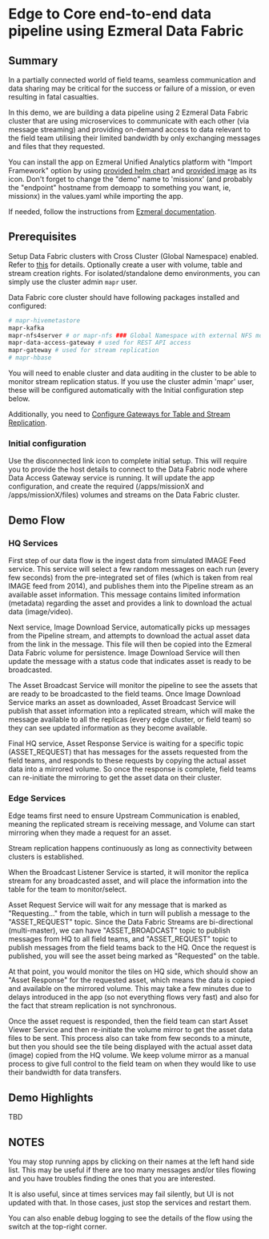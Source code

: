 # Edge to Core end-to-end data pipeline using Ezmeral Data Fabric

## Summary

In a partially connected world of field teams, seamless communication and data sharing may be critical for the success or failure of a mission, or even resulting in fatal casualties.

In this demo, we are building a data pipeline using 2 Ezmeral Data Fabric cluster that are using microservices to communicate with each other (via message streaming) and providing on-demand access to data relevant to the field team utilising their limited bandwidth by only exchanging messages and files that they requested.

You can install the app on Ezmeral Unified Analytics platform with "Import Framework" option by using [provided helm chart](./helm-package/demoapp-0.0.6.tgz) and [provided image](./helm-package/logoX.png) as its icon. Don't forget to change the "demo" name to 'missionx' (and probably the "endpoint" hostname from demoapp to something you want, ie, missionx) in the values.yaml while importing the app.

If needed, follow the instructions from [Ezmeral documentation](https://docs.ezmeral.hpe.com/unified-analytics/15/ManageClusters/importing-applications.html).


## Prerequisites

Setup Data Fabric clusters with Cross Cluster (Global Namespace) enabled. Refer to [this](./XCLUSTER.md) for details. Optionally create a user with volume, table and stream creation rights. For isolated/standalone demo environments, you can simply use the cluster admin `mapr` user.

Data Fabric core cluster should have following packages installed and configured:

```bash
# mapr-hivemetastore
mapr-kafka
mapr-nfs4server # or mapr-nfs ### Global Namespace with external NFS mount will work only with mapr-nfs4server
mapr-data-access-gateway # used for REST API access
mapr-gateway # used for stream replication
# mapr-hbase
```

You will need to enable cluster and data auditing in the cluster to be able to monitor stream replication status. If you use the cluster admin 'mapr' user, these will be configured automatically with the Initial configuration step below.

Additionally, you need to [Configure Gateways for Table and Stream Replication](https://docs.ezmeral.hpe.com/datafabric-customer-managed/78/Gateways/ConfiguringMapRGatewaysForTRAndI.html#task_clg_ywy_5t).

### Initial configuration

Use the disconnected link icon to complete initial setup. This will require you to provide the host details to connect to the Data Fabric node where Data Access Gateway service is running. It will update the app configuration, and create the required (/apps/missionX and /apps/missionX/files) volumes and streams on the Data Fabric cluster.

## Demo Flow

### HQ Services

First step of our data flow is the ingest data from simulated IMAGE Feed service. This service will select a few random messages on each run (every few seconds) from the pre-integrated set of files (which is taken from real IMAGE feed from 2014), and publishes them into the Pipeline stream as an available asset information. This message contains limited information (metadata) regarding the asset and provides a link to download the actual data (image/video).

Next service, Image Download Service, automatically picks up messages from the Pipeline stream, and attempts to download the actual asset data from the link in the message. This file will then be copied into the Ezmeral Data Fabric volume for persistence. Image Download Service will then update the message with a status code that indicates asset is ready to be broadcasted.

The Asset Broadcast Service will monitor the pipeline to see the assets that are ready to be broadcasted to the field teams. Once Image Download Service marks an asset as downloaded, Asset Broadcast Service will publish that asset information into a replicated stream, which will make the message available to all the replicas (every edge cluster, or field team) so they can see updated information as they become available.

Final HQ service, Asset Response Service is waiting for a specific topic (ASSET_REQUEST) that has messages for the assets requested from the field teams, and responds to these requests by copying the actual asset data into a mirrored volume. So once the response is complete, field teams can re-initiate the mirroring to get the asset data on their cluster.

### Edge Services

Edge teams first need to ensure Upstream Communication is enabled, meaning the replicated stream is receiving message, and Volume can start mirroring when they made a request for an asset.

Stream replication happens continuously as long as connectivity between clusters is established.

When the Broadcast Listener Service is started, it will monitor the replica stream for any broadcasted asset, and will place the information into the table for the team to monitor/select.

Asset Request Service will wait for any message that is marked as "Requesting..." from the table, which in turn will publish a message to the "ASSET_REQUEST" topic. Since the Data Fabric Streams are bi-directional (multi-master), we can have "ASSET_BROADCAST" topic to publish messages from HQ to all field teams, and "ASSET_REQUEST" topic to publish messages from the field teams back to the HQ. Once the request is published, you will see the asset being marked as "Requested" on the table.

At that point, you would monitor the tiles on HQ side, which should show an "Asset Response" for the requested asset, which means the data is copied and available on the mirrored volume. This may take a few minutes due to delays introduced in the app (so not everything flows very fast) and also for the fact that stream replication is not synchronous.

Once the asset request is responded, then the field team can start Asset Viewer Service and then re-initiate the volume mirror to get the asset data files to be sent. This process also can take from few seconds to a minute, but then you should see the tile being displayed with the actual asset data (image) copied from the HQ volume. We keep volume mirror as a manual process to give full control to the field team on when they would like to use their bandwidth for data transfers.

## Demo Highlights

TBD

## NOTES

You may stop running apps by clicking on their names at the left hand side list. This may be useful if there are too many messages and/or tiles flowing and you have troubles finding the ones that you are interested.

It is also useful, since at times services may fail silently, but UI is not updated with that. In those cases, just stop the services and restart them.

You can also enable debug logging to see the details of the flow using the switch at the top-right corner.
